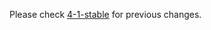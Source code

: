 Please check [4-1-stable](https://github.com/rails/rails/blob/4-1-stable/activemodel/CHANGELOG.md) for previous changes.
